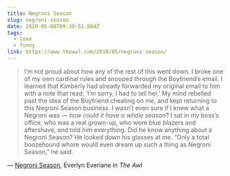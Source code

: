 ```yaml
---
title: Negroni Season
slug: negroni-season
date: 2020-05-08T09:39:51.604Z
tags:
  - love
  - funny
link: https://www.theawl.com/2010/05/negroni-season/
---
```

> I’m not proud about how any of the rest of this went down. I broke one of my own cardinal rules and snooped through the Boyfriend’s email. I learned that Kimberly had already forwarded my original email to him with a note that read, ‘I’m sorry, I had to tell her.’ My mind rebelled past the idea of the Boyfriend cheating on me, and kept returning to this Negroni Season business. I wasn’t even sure if I knew what a Negroni was — *how could it have a whole season*? I sat in my boss’s office, who was a real grown-up, who wore blue blazers and aftershave, and told him everything. Did he know anything about a Negroni Season? He looked down his glasses at me. “Only a total boozehound whore would even dream up such a thing as Negroni Season,” he said.

— [Negroni Season](https://www.theawl.com/2010/05/negroni-season/), Everlyn Everlane in *The Awl*